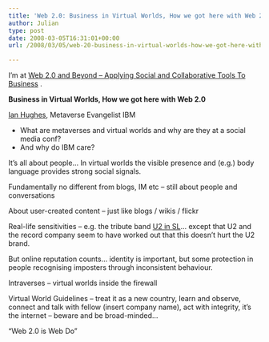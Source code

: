 ```yaml
---
title: 'Web 2.0: Business in Virtual Worlds, How we got here with Web 2.0'
author: Julian
type: post
date: 2008-03-05T16:31:01+00:00
url: /2008/03/05/web-20-business-in-virtual-worlds-how-we-got-here-with-web-20/

---
```

I’m at [Web 2.0 and Beyond &#8211; Applying Social and Collaborative Tools To Business][1] .

**Business in Virtual Worlds, How we got here with Web 2.0**

[Ian Hughes][2], Metaverse Evangelist IBM

  * What are metaverses and virtual worlds and why are they at a social media conf?
  * And why do IBM care?

It&#8217;s all about people&#8230; In virtual worlds the visible presence and (e.g.) body language provides strong social signals.

Fundamentally no different from blogs, IM etc &#8211; still about people and conversations

About user-created content &#8211; just like blogs / wikis / flickr

Real-life sensitivities &#8211; e.g. the tribute band [U2 in SL][3]&#8230; except that U2 and the record company seem to have worked out that this doesn&#8217;t hurt the U2 brand.

But online reputation counts&#8230; identity is important, but some protection in people recognising imposters through inconsistent behaviour.

Intraverses &#8211; virtual worlds inside the firewall

Virtual World Guidelines &#8211; treat it as a new country, learn and observe, connect and talk with fellow (insert company name), act with integrity, it&#8217;s the internet &#8211; beware and be broad-minded&#8230;

&#8220;Web 2.0 is Web Do&#8221;

 [1]: http://www.focusbiz.co.uk/conferences/web2.0/
 [2]: http://eightbar.co.uk/about/epredator/
 [3]: http://www.u2insl.com/index2.html